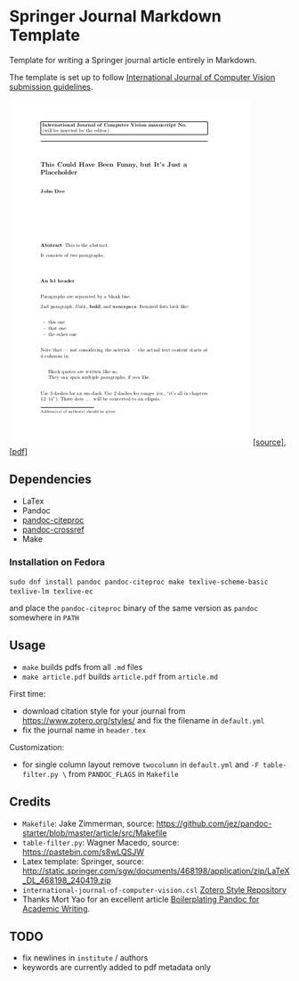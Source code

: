 Springer Journal Markdown Template
============

Template for writing a Springer journal article entirely in Markdown. 

The template is set up to follow [International Journal of Computer Vision submission guidelines](https://www.springer.com/journal/11263/submission-guidelines).

![article pdf](article_pdf.png) 
[[source]](article.md), [[pdf]](article.pdf)

## Dependencies

- LaTex
- Pandoc
- [pandoc-citeproc](https://github.com/jgm/pandoc-citeproc)
- [pandoc-crossref](https://github.com/lierdakil/pandoc-crossref)
- Make

### Installation on Fedora

`sudo dnf install pandoc pandoc-citeproc make texlive-scheme-basic texlive-lm texlive-ec ` 

and place the `pandoc-citeproc` binary of the same version as `pandoc` somewhere in `PATH`

## Usage

- `make` builds pdfs from all `.md` files
- `make article.pdf` builds `article.pdf` from `article.md` 

First time:

- download citation style for your journal from https://www.zotero.org/styles/ and fix the filename in `default.yml`
- fix the journal name in `header.tex`

Customization:

- for single column layout remove `twocolumn` in `default.yml` and `-F table-filter.py \` from `PANDOC_FLAGS` in `Makefile`

## Credits

- `Makefile`: Jake Zimmerman, source: https://github.com/jez/pandoc-starter/blob/master/article/src/Makefile
- `table-filter.py`: Wagner Macedo, source: https://pastebin.com/s8wLQSJW
- Latex template: Springer, source: http://static.springer.com/sgw/documents/468198/application/zip/LaTeX_DL_468198_240419.zip
- `international-journal-of-computer-vision.csl`  [Zotero Style Repository](https://www.zotero.org/styles/)
- Thanks Mort Yao for an excellent article [Boilerplating Pandoc for Academic Writing](https://www.soimort.org/notes/161117).

## TODO

- fix newlines in `institute` / authors
- keywords are currently added to pdf metadata only
